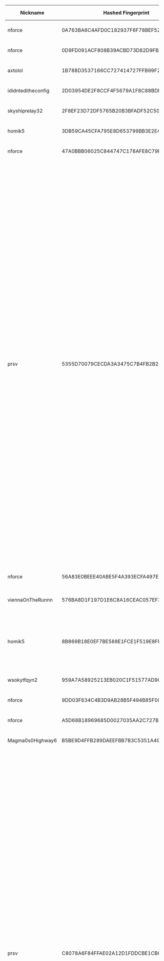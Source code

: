 | Nickname |  Hashed Fingerprint	| Or Addresses | Contact | Running | Flags | Last Seen | First Seen | Last Restarted | Advertised Bandwidth | Platform | Version | Version Status | Recommended Version | Verified hostnames | Exit policy |
|---|---|---|---|---|---|---|---|---|---|---|---|---|---|---|---|
|nforce | 0A763BA6C4AFD0C182937F6F78BEF521005B3245 | ["185.107.94.8:4410"] | noc@nforce.com | true | Running, Valid | 2025-09-15 09:00:00 | 2025-09-15 08:00:00 | 2025-09-12 14:02:24 | 200704 | Tor 0.4.8.17 on Linux | 0.4.8.17 | recommended | true | N/A | ["reject *:*"]|
|nforce | 0D9FD091ACF808B39ACBD73D82D9FBA351545223 | ["185.107.57.105:445"] | noc@nforce.com | true | Running, Valid | 2025-09-15 09:00:00 | 2025-09-15 08:00:00 | 2025-09-15 07:20:40 | 209920 | Tor 0.4.8.17 on Linux | 0.4.8.17 | recommended | true | N/A | ["reject *:*"]|
|axtolol | 1B788D3537166CC727414727FFB99F24F3FBC5DC | ["66.78.40.164:443","[2a0f:85c1:356:51a5::1]:443"] | Axel Lotl <axt@cyberfear.com> | true | Running, V2Dir, Valid | 2025-09-15 09:00:00 | 2025-09-15 04:00:00 | 2025-09-15 08:50:45 | 0 | Tor 0.4.8.17 on Linux | 0.4.8.17 | recommended | true | N/A | ["reject *:*"]|
|ididnteditheconfig | 2D03954DE2F8CCF4F5679A1F8C88BDFFE9A0D952 | ["198.46.252.206:9001"] | Random Person nobody@tor.org | true | Running, V2Dir, Valid | 2025-09-15 09:00:00 | 2025-09-15 09:00:00 | 2025-09-15 08:12:12 | 0 | Tor 0.4.8.14 on Linux | 0.4.8.14 | recommended | true | N/A | ["reject *:*"]|
|skyshiprelay32 | 2F8EF23D72DF5765B20B3BFADF52C505932D44BC | ["129.212.191.17:9001"] | Zach <relay.breeches045@passmail.net> | true | Running, Valid | 2025-09-15 09:00:00 | 2025-09-15 01:00:00 | 2025-09-15 03:00:30 | 0 | Tor 0.4.8.17 on Linux | 0.4.8.17 | recommended | true | N/A | ["reject *:*"]|
|homik5 | 3DB59CA45CFA795E8D653799BB3E2E40FB944684 | ["51.68.226.107:445","[2001:41d0:305:2100::4ede]:445"] | speszonazapka@protonmail.com | true | Running, V2Dir, Valid | 2025-09-15 09:00:00 | 2025-09-15 02:00:00 | 2025-09-15 01:33:30 | 0 | Tor 0.4.8.14 on Linux | 0.4.8.14 | recommended | true | ["vps-05b19d76.vps.ovh.net"] | ["reject *:*"]|
|nforce | 47A0BBB06025C844747C178AFE8C79F33F64980B | ["185.107.94.8:448"] | noc@nforce.com | true | Running, Valid | 2025-09-15 09:00:00 | 2025-09-15 08:00:00 | 2025-09-15 07:35:30 | 202752 | Tor 0.4.8.17 on Linux | 0.4.8.17 | recommended | true | N/A | ["reject *:*"]|
|prsv | 5355D70079CECDA3A3475C7B4FB2B29A8CDE4438 | ["89.185.82.63:9000"] | email:admin[]prsv.ch url:https://prsv.ch/ proof:uri-rsa ciissversion:2 | true | Exit, Running, V2Dir, Valid | 2025-09-15 09:00:00 | 2025-09-15 04:00:00 | 2025-09-15 03:05:53 | 0 | Tor 0.4.8.17 on Linux | 0.4.8.17 | recommended | true | N/A | ["reject 0.0.0.0/8:*","reject 169.254.0.0/16:*","reject 127.0.0.0/8:*","reject 192.168.0.0/16:*","reject 10.0.0.0/8:*","reject 172.16.0.0/12:*","reject 89.185.82.63:*","accept *:43","accept *:53","accept *:79-81","accept *:194","accept *:220","accept *:389","accept *:443","accept *:531","accept *:543-544","accept *:554","accept *:563","accept *:636","accept *:706","accept *:853","accept *:873","accept *:902-904","accept *:981","accept *:989-995","accept *:1194","accept *:1220","accept *:1293","accept *:1500","accept *:1533","accept *:1677","accept *:1723","accept *:1755","accept *:1863","accept *:2082","accept *:2083","accept *:2086-2087","accept *:2095-2096","accept *:2102-2104","accept *:3128","accept *:3690","accept *:4321","accept *:4643","accept *:5050","accept *:5190","accept *:5222-5223","accept *:5228","accept *:6660-6669","accept *:6679","accept *:6697","accept *:8000","accept *:8008","accept *:8074","accept *:8080","accept *:8082","accept *:8087-8088","accept *:8332-8333","accept *:8443","accept *:8888","accept *:9418","accept *:9999","accept *:10000","accept *:11371","accept *:19294","accept *:19638","accept *:50002","accept *:64738","reject *:*"]|
|nforce | 56A83E0BEEE40ABE5F4A393ECFA497E8D1D81BDE | ["185.107.94.8:449"] | noc@nforce.com | true | Running, Valid | 2025-09-15 09:00:00 | 2025-09-15 08:00:00 | 2025-09-12 14:02:24 | 214016 | Tor 0.4.8.17 on Linux | 0.4.8.17 | recommended | true | N/A | ["reject *:*"]|
|viennaOnTheRunnn | 576BA8D1F197D1E6C8A16CEAC057EF3DF88BA1B6 | ["81.169.186.16:29003","[2a01:238:429c:9600:40e6:e961:9cf7:31d1]:29003"] | Mi Gibtsdonet <nobody AT example dot com> | true | Fast, Running, V2Dir, Valid | 2025-09-15 09:00:00 | 2025-09-15 03:00:00 | 2025-09-15 02:31:01 | 31852544 | Tor 0.4.8.12 on Linux | 0.4.8.12 | recommended | true | ["h2920043.stratoserver.net"] | ["reject *:*"]|
|homik5 | 8B869B18E0EF7BE588E1FCE1F519E8FF398B471C | ["51.68.226.107:9002","[2001:41d0:305:2100::4ede]:9002"] | speszonazapka@protonmail.com | true | Exit, Running, V2Dir, Valid | 2025-09-15 09:00:00 | 2025-09-15 02:00:00 | 2025-09-15 01:44:28 | 0 | Tor 0.4.8.14 on Linux | 0.4.8.14 | recommended | true | ["vps-05b19d76.vps.ovh.net"] | ["reject 0.0.0.0/8:*","reject 169.254.0.0/16:*","reject 127.0.0.0/8:*","reject 192.168.0.0/16:*","reject 10.0.0.0/8:*","reject 172.16.0.0/12:*","reject 51.68.226.107:*","accept *:80","accept *:443","reject *:*"]|
|wsokytfqyn2 | 959A7A58925213EB020C1F51577AD90B081808B7 | ["85.66.77.115:59101","[2a01:36c:110:4f92:c121:6887:5f56:b3ab]:59101"] | Wsoky Tfqyn < wsoky DOT tfqyn AT openmail DOT pro > | true | Running, V2Dir, Valid | 2025-09-15 09:00:00 | 2025-09-15 04:00:00 | 2025-09-15 03:48:35 | 0 | Tor 0.4.8.16 on Linux | 0.4.8.16 | recommended | true | ["85-66-77-115.pool.digikabel.hu"] | ["reject *:*"]|
|nforce | 9DD03F634C4B3D9AB28B5F494B85F007E90B2263 | ["185.107.57.105:447"] | noc@nforce.com | true | Running, Valid | 2025-09-15 09:00:00 | 2025-09-15 08:00:00 | 2025-09-12 14:02:24 | 204800 | Tor 0.4.8.17 on Linux | 0.4.8.17 | recommended | true | N/A | ["reject *:*"]|
|nforce | A5D68B18969685D0027035AA2C727BCAB4D8BF66 | ["185.107.57.105:446"] | noc@nforce.com | true | Running, Valid | 2025-09-15 09:00:00 | 2025-09-15 08:00:00 | 2025-09-12 14:02:24 | 209920 | Tor 0.4.8.17 on Linux | 0.4.8.17 | recommended | true | N/A | ["reject *:*"]|
|Magma0s0Highway6 | B5BE9D4FFB289DAEEFBB7B3C5351A49E47FC08C6 | ["188.245.152.46:9007"] | N/A | true | Running, V2Dir, Valid | 2025-09-15 09:00:00 | 2025-09-15 07:00:00 | 2025-09-14 12:51:23 | 303104 | Tor 0.4.8.17 on Linux | 0.4.8.17 | recommended | true | ["static.46.152.245.188.clients.your-server.de"] | ["reject *:*"]|
|prsv | C8078A6F84FFAE02A12D1FDDCBE1CB6A668E7F9C | ["89.185.82.63:9100"] | email:admin[]prsv.ch url:https://prsv.ch/ proof:uri-rsa ciissversion:2 | true | Exit, Running, V2Dir, Valid | 2025-09-15 09:00:00 | 2025-09-15 04:00:00 | 2025-09-15 03:04:51 | 0 | Tor 0.4.8.17 on Linux | 0.4.8.17 | recommended | true | N/A | ["reject 0.0.0.0/8:*","reject 169.254.0.0/16:*","reject 127.0.0.0/8:*","reject 192.168.0.0/16:*","reject 10.0.0.0/8:*","reject 172.16.0.0/12:*","reject 89.185.82.63:*","accept *:43","accept *:53","accept *:79-81","accept *:194","accept *:220","accept *:389","accept *:443","accept *:531","accept *:543-544","accept *:554","accept *:563","accept *:636","accept *:706","accept *:853","accept *:873","accept *:902-904","accept *:981","accept *:989-995","accept *:1194","accept *:1220","accept *:1293","accept *:1500","accept *:1533","accept *:1677","accept *:1723","accept *:1755","accept *:1863","accept *:2082","accept *:2083","accept *:2086-2087","accept *:2095-2096","accept *:2102-2104","accept *:3128","accept *:3690","accept *:4321","accept *:4643","accept *:5050","accept *:5190","accept *:5222-5223","accept *:5228","accept *:6660-6669","accept *:6679","accept *:6697","accept *:8000","accept *:8008","accept *:8074","accept *:8080","accept *:8082","accept *:8087-8088","accept *:8332-8333","accept *:8443","accept *:8888","accept *:9418","accept *:9999","accept *:10000","accept *:11371","accept *:19294","accept *:19638","accept *:50002","accept *:64738","reject *:*"]|
|prsv | D527DA93B271D38CB78B5ABE89E4897365E0B922 | ["89.185.82.63:9300"] | email:admin[]prsv.ch url:https://prsv.ch/ proof:uri-rsa ciissversion:2 | true | Exit, Running, V2Dir, Valid | 2025-09-15 09:00:00 | 2025-09-15 04:00:00 | 2025-09-15 03:05:04 | 0 | Tor 0.4.8.17 on Linux | 0.4.8.17 | recommended | true | N/A | ["reject 0.0.0.0/8:*","reject 169.254.0.0/16:*","reject 127.0.0.0/8:*","reject 192.168.0.0/16:*","reject 10.0.0.0/8:*","reject 172.16.0.0/12:*","reject 89.185.82.63:*","accept *:43","accept *:53","accept *:79-81","accept *:194","accept *:220","accept *:389","accept *:443","accept *:531","accept *:543-544","accept *:554","accept *:563","accept *:636","accept *:706","accept *:853","accept *:873","accept *:902-904","accept *:981","accept *:989-995","accept *:1194","accept *:1220","accept *:1293","accept *:1500","accept *:1533","accept *:1677","accept *:1723","accept *:1755","accept *:1863","accept *:2082","accept *:2083","accept *:2086-2087","accept *:2095-2096","accept *:2102-2104","accept *:3128","accept *:3690","accept *:4321","accept *:4643","accept *:5050","accept *:5190","accept *:5222-5223","accept *:5228","accept *:6660-6669","accept *:6679","accept *:6697","accept *:8000","accept *:8008","accept *:8074","accept *:8080","accept *:8082","accept *:8087-8088","accept *:8332-8333","accept *:8443","accept *:8888","accept *:9418","accept *:9999","accept *:10000","accept *:11371","accept *:19294","accept *:19638","accept *:50002","accept *:64738","reject *:*"]|
|prsv | E00B7093B1E7189D2942A4278F94151981855DC9 | ["89.185.82.63:9200"] | email:admin[]prsv.ch url:https://prsv.ch/ proof:uri-rsa ciissversion:2 | true | Exit, Running, V2Dir, Valid | 2025-09-15 09:00:00 | 2025-09-15 04:00:00 | 2025-09-15 03:07:11 | 0 | Tor 0.4.8.17 on Linux | 0.4.8.17 | recommended | true | N/A | ["reject 0.0.0.0/8:*","reject 169.254.0.0/16:*","reject 127.0.0.0/8:*","reject 192.168.0.0/16:*","reject 10.0.0.0/8:*","reject 172.16.0.0/12:*","reject 89.185.82.63:*","accept *:43","accept *:53","accept *:79-81","accept *:194","accept *:220","accept *:389","accept *:443","accept *:531","accept *:543-544","accept *:554","accept *:563","accept *:636","accept *:706","accept *:853","accept *:873","accept *:902-904","accept *:981","accept *:989-995","accept *:1194","accept *:1220","accept *:1293","accept *:1500","accept *:1533","accept *:1677","accept *:1723","accept *:1755","accept *:1863","accept *:2082","accept *:2083","accept *:2086-2087","accept *:2095-2096","accept *:2102-2104","accept *:3128","accept *:3690","accept *:4321","accept *:4643","accept *:5050","accept *:5190","accept *:5222-5223","accept *:5228","accept *:6660-6669","accept *:6679","accept *:6697","accept *:8000","accept *:8008","accept *:8074","accept *:8080","accept *:8082","accept *:8087-8088","accept *:8332-8333","accept *:8443","accept *:8888","accept *:9418","accept *:9999","accept *:10000","accept *:11371","accept *:19294","accept *:19638","accept *:50002","accept *:64738","reject *:*"]|
|CTSWC | E3E031FE063FCCD983A0A60075EB2B6A3EEADAF0 | ["74.120.133.13:49155"] | cybertechsoftware@gmail.com | true | Running, V2Dir, Valid | 2025-09-15 09:00:00 | 2025-09-15 07:00:00 | 2025-09-15 06:15:41 | 0 | Tor 0.4.8.17 on Linux | 0.4.8.17 | recommended | true | N/A | ["reject *:*"]|
|okayunntor | E425FDA39D4447EDEAB8DC217FF7A51D9B1363DF | ["89.147.110.211:9001"] | okayu <okayu@okayunn.site> \\| https://tor-proxy-readme.okayunn.site | true | Exit, Running, Valid | 2025-09-15 09:00:00 | 2025-09-15 00:00:00 | 2025-09-15 01:23:27 | 0 | Tor 0.4.8.17 on Linux | 0.4.8.17 | recommended | true | ["tor-proxy-readme.okayunn.site"] | ["reject 0.0.0.0/8:*","reject 169.254.0.0/16:*","reject 127.0.0.0/8:*","reject 192.168.0.0/16:*","reject 10.0.0.0/8:*","reject 172.16.0.0/12:*","reject 89.147.110.211:*","accept *:80","accept *:443","reject *:*"]|
|xterminator | FB88DDD4F7E5CBA0D3A644D413FE339D4B5A69E2 | ["84.71.186.46:443"] | N/A | true | Running, V2Dir, Valid | 2025-09-15 09:00:00 | 2025-09-15 00:00:00 | 2025-09-14 23:42:50 | 0 | Tor 0.4.8.17 on Linux | 0.4.8.17 | recommended | true | N/A | ["reject *:*"]|
